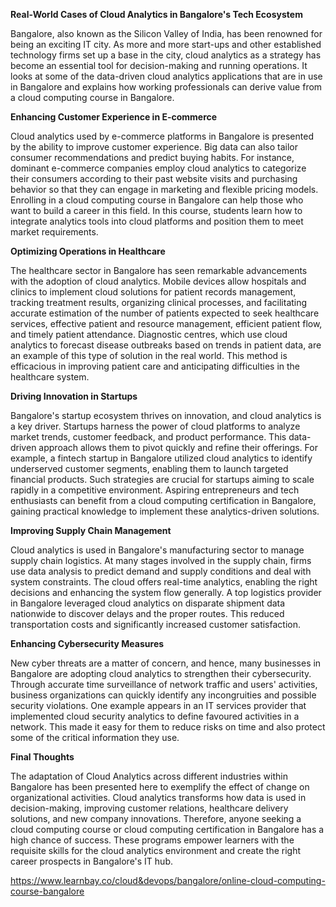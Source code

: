 **Real-World Cases of Cloud Analytics in Bangalore's Tech Ecosystem**

Bangalore, also known as the Silicon Valley of India, has been renowned for being an exciting IT city. As more and more start-ups and other established technology firms set up a base in the city, cloud analytics as a strategy has become an essential tool for decision-making and running operations. It looks at some of the data-driven cloud analytics applications that are in use in Bangalore and explains how working professionals can derive value from a cloud computing course in Bangalore.

**Enhancing Customer Experience in E-commerce**

Cloud analytics used by e-commerce platforms in Bangalore is presented by the ability to improve customer experience. Big data can also tailor consumer recommendations and predict buying habits. For instance, dominant e-commerce companies employ cloud analytics to categorize their consumers according to their past website visits and purchasing behavior so that they can engage in marketing and flexible pricing models.
Enrolling in a cloud computing course in Bangalore can help those who want to build a career in this field. In this course, students learn how to integrate analytics tools into cloud platforms and position them to meet market requirements.

**Optimizing Operations in Healthcare**

The healthcare sector in Bangalore has seen remarkable advancements with the adoption of cloud analytics. Mobile devices allow hospitals and clinics to implement cloud solutions for patient records management, tracking treatment results, organizing clinical processes, and facilitating accurate estimation of the number of patients expected to seek healthcare services, effective patient and resource management, efficient patient flow, and timely patient attendance.
Diagnostic centres, which use cloud analytics to forecast disease outbreaks based on trends in patient data, are an example of this type of solution in the real world. This method is efficacious in improving patient care and anticipating difficulties in the healthcare system.

**Driving Innovation in Startups**

Bangalore's startup ecosystem thrives on innovation, and cloud analytics is a key driver. Startups harness the power of cloud platforms to analyze market trends, customer feedback, and product performance. This data-driven approach allows them to pivot quickly and refine their offerings.
For example, a fintech startup in Bangalore utilized cloud analytics to identify underserved customer segments, enabling them to launch targeted financial products. Such strategies are crucial for startups aiming to scale rapidly in a competitive environment. Aspiring entrepreneurs and tech enthusiasts can benefit from a cloud computing certification in Bangalore, gaining practical knowledge to implement these analytics-driven solutions.

**Improving Supply Chain Management**

Cloud analytics is used in Bangalore's manufacturing sector to manage supply chain logistics. At many stages involved in the supply chain, firms use data analysis to predict demand and supply conditions and deal with system constraints. The cloud offers real-time analytics, enabling the right decisions and enhancing the system flow generally.
A top logistics provider in Bangalore leveraged cloud analytics on disparate shipment data nationwide to discover delays and the proper routes. This reduced transportation costs and significantly increased customer satisfaction.

**Enhancing Cybersecurity Measures**

New cyber threats are a matter of concern, and hence, many businesses in Bangalore are adopting cloud analytics to strengthen their cybersecurity. Through accurate time surveillance of network traffic and users' activities, business organizations can quickly identify any incongruities and possible security violations.
One example appears in an IT services provider that implemented cloud security analytics to define favoured activities in a network. This made it easy for them to reduce risks on time and also protect some of the critical information they use.

**Final Thoughts**

The adaptation of Cloud Analytics across different industries within Bangalore has been presented here to exemplify the effect of change on organizational activities. Cloud analytics transforms how data is used in decision-making, improving customer relations, healthcare delivery solutions, and new company innovations.
Therefore, anyone seeking a cloud computing course or cloud computing certification in Bangalore has a high chance of success. These programs empower learners with the requisite skills for the cloud analytics environment and create the right career prospects in Bangalore's IT hub.

https://www.learnbay.co/cloud&devops/bangalore/online-cloud-computing-course-bangalore
